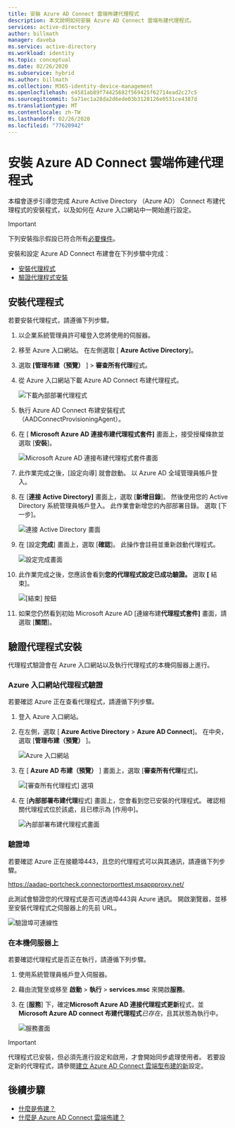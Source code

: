 ```yaml
---
title: 安裝 Azure AD Connect 雲端佈建代理程式
description: 本文說明如何安裝 Azure AD Connect 雲端布建代理程式。
services: active-directory
author: billmath
manager: daveba
ms.service: active-directory
ms.workload: identity
ms.topic: conceptual
ms.date: 02/26/2020
ms.subservice: hybrid
ms.author: billmath
ms.collection: M365-identity-device-management
ms.openlocfilehash: e4581ab89f74425682f569425f62714ead2c27c5
ms.sourcegitcommit: 5a71ec1a28da2d6ede03b3128126e0531ce4387d
ms.translationtype: MT
ms.contentlocale: zh-TW
ms.lasthandoff: 02/26/2020
ms.locfileid: "77620942"
---
```

# <a name="install-the-azure-ad-connect-cloud-provisioning-agent"></a>安裝 Azure AD Connect 雲端佈建代理程式
本檔會逐步引導您完成 Azure Active Directory （Azure AD） Connect 布建代理程式的安裝程式，以及如何在 Azure 入口網站中一開始進行設定。

>[!IMPORTANT]
>下列安裝指示假設已符合所有[必要條件](how-to-prerequisites.md)。

安裝和設定 Azure AD Connect 布建會在下列步驟中完成：
    
- [安裝代理程式](#install-the-agent)
- [驗證代理程式安裝](#verify-agent-installation)


## <a name="install-the-agent"></a>安裝代理程式
若要安裝代理程式，請遵循下列步驟。

1. 以企業系統管理員許可權登入您將使用的伺服器。
1. 移至 Azure 入口網站。 在左側選取 [ **Azure Active Directory**]。
1. 選取 **[管理布建（預覽）** ] > **審查所有代理**程式。
1. 從 Azure 入口網站下載 Azure AD Connect 布建代理程式。

   ![下載內部部署代理程式](media/how-to-install/install9.png)</br>
1. 執行 Azure AD Connect 布建安裝程式（AADConnectProvisioningAgent）。
1. 在 [ **Microsoft Azure AD 連接布建代理程式套件]** 畫面上，接受授權條款並選取 [**安裝**]。

   ![Microsoft Azure AD 連接布建代理程式套件畫面](media/how-to-install/install1.png)</br>

1. 此作業完成之後，[設定向導] 就會啟動。 以 Azure AD 全域管理員帳戶登入。
1. 在 [**連接 Active Directory]** 畫面上，選取 [**新增目錄**]。 然後使用您的 Active Directory 系統管理員帳戶登入。 此作業會新增您的內部部署目錄。 選取 [下一步]。

   ![連接 Active Directory 畫面](media/how-to-install/install3.png)</br>

1. 在 [設定**完成**] 畫面上，選取 [**確認**]。 此操作會註冊並重新啟動代理程式。

   ![設定完成畫面](media/how-to-install/install4.png)</br>

1. 此作業完成之後，您應該會看到**您的代理程式設定已成功驗證。** 選取 **[** 結束]。

   ![[結束] 按鈕](media/how-to-install/install5.png)</br>
1. 如果您仍然看到初始 Microsoft Azure AD [連線布建**代理程式套件]** 畫面，請選取 [**關閉**]。

## <a name="verify-agent-installation"></a>驗證代理程式安裝
代理程式驗證會在 Azure 入口網站以及執行代理程式的本機伺服器上進行。

### <a name="azure-portal-agent-verification"></a>Azure 入口網站代理程式驗證
若要確認 Azure 正在查看代理程式，請遵循下列步驟。

1. 登入 Azure 入口網站。
1. 在左側，選取 [ **Azure Active Directory** > **Azure AD Connect**]。 在中央，選取 [**管理布建（預覽）** ]。

   ![Azure 入口網站](media/how-to-install/install6.png)</br>

1.  在 [ **Azure AD 布建（預覽）** ] 畫面上，選取 [**審查所有代理**程式]。

    ![[審查所有代理程式] 選項](media/how-to-install/install7.png)</br>
 
1. 在 [**內部部署布建代理**程式] 畫面上，您會看到您已安裝的代理程式。 確認相關代理程式位於該處，且已標示為 [作用中]。

   ![內部部署布建代理程式畫面](media/how-to-install/verify1.png)</br>

### <a name="verify-the-port"></a>驗證埠
若要確認 Azure 正在接聽埠443，且您的代理程式可以與其通訊，請遵循下列步驟。

https://aadap-portcheck.connectorporttest.msappproxy.net/ 

此測試會驗證您的代理程式是否可透過埠443與 Azure 通訊。 開啟瀏覽器，並移至安裝代理程式之伺服器上的先前 URL。

![驗證埠可連線性](media/how-to-install/verify2.png)

### <a name="on-the-local-server"></a>在本機伺服器上
若要確認代理程式是否正在執行，請遵循下列步驟。

1.  使用系統管理員帳戶登入伺服器。
1.  藉由流覽至或移至 **啟動** > **執行** > **services.msc** 來開啟**服務**。
1.  在 [**服務**] 下，確定**Microsoft Azure AD 連接代理程式更新**程式，並**Microsoft Azure AD connect 布建代理程式***已存在*，且其狀態為執行中。

    ![服務畫面](media/how-to-troubleshoot/troubleshoot1.png)

>[!IMPORTANT]
>代理程式已安裝，但必須先進行設定和啟用，才會開始同步處理使用者。 若要設定新的代理程式，請參閱[建立 Azure AD Connect 雲端型布建的新](how-to-configure.md)設定。



## <a name="next-steps"></a>後續步驟 

- [什麼是佈建？](what-is-provisioning.md)
- [什麼是 Azure AD Connect 雲端佈建？](what-is-cloud-provisioning.md)
 
